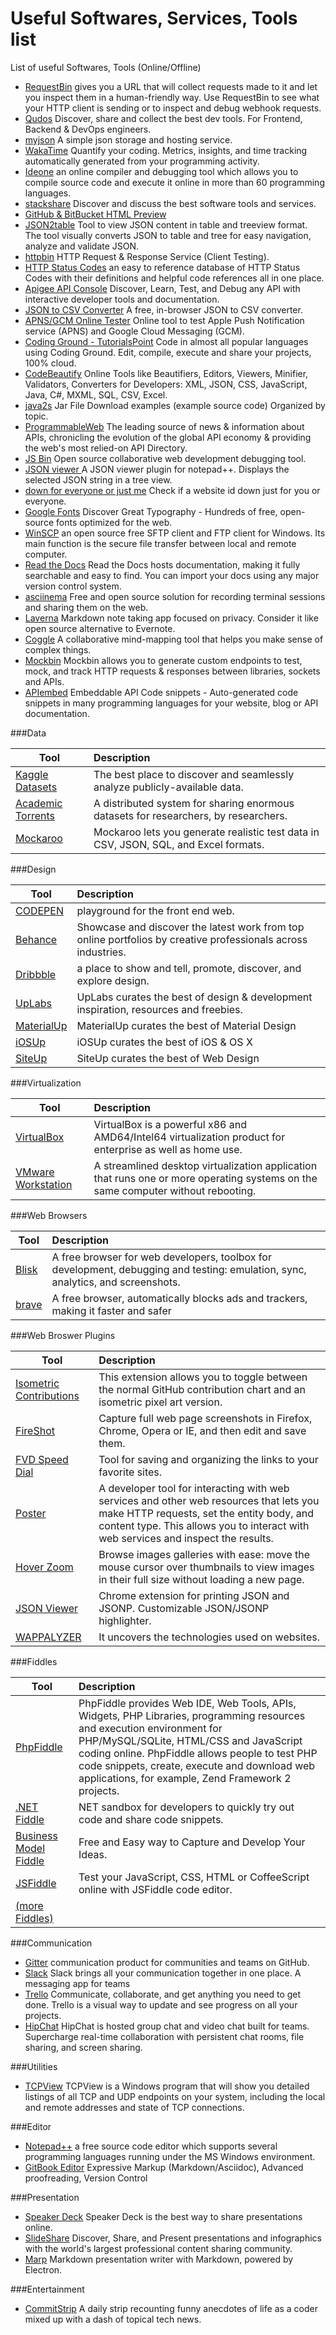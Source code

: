 # Useful Softwares, Services, Tools list
List of useful Softwares, Tools (Online/Offline)


- <a href="http://requestb.in/" target="_blank" >RequestBin</a> gives you a URL that will collect requests made to it and let you inspect them in a human-friendly way. Use RequestBin to see what your HTTP client is sending or to inspect and debug webhook requests.
- <a href="https://www.qudos.io/" target="_blank" >Qudos</a> Discover, share and collect the best dev tools. For Frontend, Backend & DevOps engineers.
- <a href="http://myjson.com/" target="_blank" >myjson</a> A simple json storage and hosting service.
- <a href="https://wakatime.com/" target="_blank" >WakaTime</a> Quantify your coding. Metrics, insights, and time tracking automatically generated from your programming activity.
- <a href="https://ideone.com/" target="_blank" >Ideone</a> an online compiler and debugging tool which allows you to compile source code and execute it online in more than 60 programming languages.
- <a href="http://stackshare.io/" target="_blank" >stackshare</a> Discover and discuss the best software tools and services.
- <a href="http://htmlpreview.github.io/" target="_blank" >GitHub & BitBucket HTML Preview</a> 
- <a href="http://json2table.com/" target="_blank" >JSON2table</a> Tool to view JSON content in table and treeview format. The tool visually converts JSON to table and tree for easy navigation, analyze and validate JSON.
- <a href="http://httpbin.org/" target="_blank" >httpbin</a> HTTP Request & Response Service (Client Testing).
- <a href="https://httpstatuses.com/" target="_blank" >HTTP Status Codes</a> an easy to reference database of HTTP Status Codes with their definitions and helpful code references all in one place. 
- <a href="https://apigee.com/providers" target="_blank" >Apigee API Console</a> Discover, Learn, Test, and Debug any API with interactive developer tools and documentation. 
- <a href="http://konklone.io/json/" target="_blank" >JSON to CSV Converter</a> A free, in-browser JSON to CSV converter.
- <a href="http://apns-gcm.bryantan.info/" target="_blank" >APNS/GCM Online Tester</a> Online tool to test Apple Push Notification service (APNS) and Google Cloud Messaging (GCM).
- <a href="http://www.tutorialspoint.com/codingground.htm" target="_blank" >Coding Ground - TutorialsPoint</a> Code in almost all popular languages using Coding Ground. Edit, compile, execute and share your projects, 100% cloud.
- <a href="http://codebeautify.org/" target="_blank" >CodeBeautify</a> Online Tools like Beautifiers, Editors, Viewers, Minifier, Validators, Converters for Developers: XML, JSON, CSS, JavaScript, Java, C#, MXML, SQL, CSV, Excel.
- <a href="http://www.java2s.com/Code/Jar/CatalogJar.htm" target="_blank" >java2s</a> Jar File Download examples (example source code) Organized by topic.
- <a href="http://www.programmableweb.com/" target="_blank" >ProgrammableWeb</a> The leading source of news & information about APIs, chronicling the evolution of the global API economy & providing the web's most relied-on API Directory.
- <a href="http://jsbin.com/" target="_blank" >JS Bin</a> Open source collaborative web development debugging tool.
- <a href="https://github.com/kapilratnani/JSON-Viewer" target="_blank" >JSON viewer </a> A JSON viewer plugin for notepad++. Displays the selected JSON string in a tree view.
- <a href="http://www.downforeveryoneorjustme.com/" target="_blank" >down for everyone or just me</a> Check if a website id down just for you or everyone.
- <a href="http://www.downforeveryoneorjustme.com/" target="_blank" >Google Fonts</a> Discover Great Typography - Hundreds of free, open-source fonts optimized for the web. 
- <a href="https://winscp.net/eng/index.php" target="_blank" >WinSCP</a> an open source free SFTP client and FTP client for Windows. Its main function is the secure file transfer between local and remote computer.
- <a href="https://readthedocs.org/" target="_blank" >Read the Docs</a> Read the Docs hosts documentation, making it fully searchable and easy to find. You can import your docs using any major version control system.
- <a href="https://asciinema.org/" target="_blank" >asciinema</a> Free and open source solution for recording terminal sessions and sharing them on the web.
- <a href="https://laverna.cc/index.html" target="_blank" >Laverna</a> Markdown note taking app focused on privacy. Consider it like open source alternative to Evernote.
- <a href="https://coggle.it/" target="_blank" >Coggle</a> A collaborative mind-mapping tool that helps you make sense of complex things.
- <a href="http://mockbin.com/" target="_blank" >Mockbin</a> Mockbin allows you to generate custom endpoints to test, mock, and track HTTP requests & responses between libraries, sockets and APIs.
- <a href="https://apiembed.com/" target="_blank" >APIembed</a> Embeddable API Code snippets - Auto-generated code snippets in many programming languages for your website, blog or API documentation. 

###Data

| Tool  	|      Description     	|
|----------	|:------	|
| <a href="https://www.kaggle.com/datasets" target="_blank" >Kaggle Datasets</a> 	| The best place to discover and seamlessly analyze publicly-available data. 	|
|<a href="http://academictorrents.com/" target="_blank" >Academic Torrents</a>|A distributed system for sharing enormous datasets for researchers, by researchers.|
|<a href="https://www.mockaroo.com/" target="_blank" >Mockaroo</a>|Mockaroo lets you generate realistic test data in CSV, JSON, SQL, and Excel formats.|

###Design

| Tool  	|      Description     	|
|----------	|:-------------	|
|<a href="http://codepen.io/" target="_blank" >CODEPEN</a>|playground for the front end web.|
|<a href="https://www.behance.net/" target="_blank" >Behance</a>|Showcase and discover the latest work from top online portfolios by creative professionals across industries.| 
|<a href="https://dribbble.com/" target="_blank" >Dribbble</a>|a place to show and tell, promote, discover, and explore design.| 
|<a href="http://www.uplabs.com/" target="_blank" >UpLabs</a>|UpLabs curates the best of design & development inspiration, resources and freebies. | 
|<a href="http://www.materialup.com/" target="_blank" >MaterialUp</a>|MaterialUp curates the best of Material Design| 
|<a href="http://www.ios.uplabs.com/" target="_blank" >iOSUp</a>|iOSUp curates the best of iOS & OS X|
|<a href="http://www.site.uplabs.com/" target="_blank" >SiteUp</a>|SiteUp curates the best of Web Design|

###Virtualization

| Tool  	|      Description     	|
|----------	|:------------	|
|<a href="https://www.virtualbox.org/" target="_blank" >VirtualBox </a>|VirtualBox is a powerful x86 and AMD64/Intel64 virtualization product for enterprise as well as home use.|
|<a href="http://www.vmware.com/in/products/player" target="_blank" >VMware Workstation</a>|A streamlined desktop virtualization application that runs one or more operating systems on the same computer without rebooting.|

###Web Browsers

| Tool  	|      Description     	|
|----------	|:------------	|
|<a href="https://blisk.io/" target="_blank" >Blisk</a>|A free browser for web developers, toolbox for development, debugging and testing: emulation, sync, analytics, and screenshots.|
|<a href="https://brave.com/" target="_blank" >brave</a>|A free browser, automatically blocks ads and trackers, making it faster and safer|
  

###Web Broswer Plugins


| Tool  	|      Description     	|
|----------	|:------------	|
|<a href="https://chrome.google.com/webstore/detail/isometric-contributions/mjoedlfflcchnleknnceiplgaeoegien" target="_blank" >Isometric Contributions</a>|This extension allows you to toggle between the normal GitHub contribution chart and an isometric pixel art version.|
|<a href="http://getfireshot.com/" target="_blank" >FireShot</a>|Capture full web page screenshots in Firefox, Chrome, Opera or IE, and then edit and save them.|
|<a href="http://fvdspeeddial.com/" target="_blank" >FVD Speed Dial</a>|Tool for saving and organizing the links to your favorite sites.|
|<a href="https://addons.mozilla.org/en-US/firefox/addon/poster/" target="_blank" >Poster</a>|A developer tool for interacting with web services and other web resources that lets you make HTTP requests, set the entity body, and content type. This allows you to interact with web services and inspect the results.|
|<a href="https://chrome.google.com/webstore/detail/hover-zoom/nonjdcjchghhkdoolnlbekcfllmednbl?hl=en" target="_blank" >Hover Zoom</a>|Browse images galleries with ease: move the mouse cursor over thumbnails to view images in their full size without loading a new page.|
|<a href="https://chrome.google.com/webstore/detail/json-viewer/gbmdgpbipfallnflgajpaliibnhdgobh" target="_blank" >JSON Viewer</a>|Chrome extension for printing JSON and JSONP. Customizable JSON/JSONP highlighter.|
|<a href="https://wappalyzer.com/download" target="_blank" >WAPPALYZER</a>|It uncovers the technologies used on websites.|
 

###Fiddles

| Tool  	|      Description     	|
|----------	|:------	|
|<a href="http://phpfiddle.org/" target="_blank" >PhpFiddle</a>|PhpFiddle provides Web IDE, Web Tools, APIs, Widgets, PHP Libraries, programming resources and execution environment for PHP/MySQL/SQLite, HTML/CSS and JavaScript coding online. PhpFiddle allows people to test PHP code snippets, create, execute and download web applications, for example, Zend Framework 2 projects.|
|<a href="https://dotnetfiddle.net/" target="_blank" >.NET Fiddle</a>|NET sandbox for developers to quickly try out code and share code snippets.|
|<a href="https://bmfiddle.com/" target="_blank" >Business Model Fiddle</a>|Free and Easy way to Capture and Develop Your Ideas.|
|<a href="https://jsfiddle.net/" target="_blank" >JSFiddle</a>|Test your JavaScript, CSS, HTML or CoffeeScript online with JSFiddle code editor.|
|<a href="https://github.com/AnanthaRajuC/Useful-Softwares-Tools-list/blob/master/Fiddles.md" target="_blank" >(more Fiddles)</a>|| 

###Communication

- <a href="https://gitter.im/" target="_blank" >Gitter</a> communication product for communities and teams on GitHub. 
- <a href="https://slack.com/" target="_blank" >Slack</a> Slack brings all your communication together in one place. A messaging app for teams
- <a href="https://trello.com/" target="_blank" >Trello</a> Communicate, collaborate, and get anything you need to get done. Trello is a visual way to update and see progress on all your projects.
- <a href="https://www.hipchat.com/" target="_blank" >HipChat</a> HipChat is hosted group chat and video chat built for teams. Supercharge real-time collaboration with persistent chat rooms, file sharing, and screen sharing.

###Utilities

- <a href="https://technet.microsoft.com/en-gb/sysinternals/bb897437" target="_blank" >TCPView</a> TCPView is a Windows program that will show you detailed listings of all TCP and UDP endpoints on your system, including the local and remote addresses and state of TCP connections.

###Editor

- <a href="https://notepad-plus-plus.org/" target="_blank" >Notepad++</a> a free source code editor which supports several programming languages running under the MS Windows environment.
- <a href="https://www.gitbook.com/editor" target="_blank" >GitBook Editor</a> Expressive Markup (Markdown/Asciidoc), Advanced proofreading, Version Control

###Presentation

- <a href="https://speakerdeck.com/" target="_blank" >Speaker Deck</a> Speaker Deck is the best way to share presentations online.
- <a href="http://www.slideshare.net/" target="_blank" >SlideShare</a> Discover, Share, and Present presentations and infographics with the world's largest professional content sharing community.
- <a href="https://yhatt.github.io/marp/" target="_blank" >Marp</a> Markdown presentation writer with Markdown, powered by Electron.

###Entertainment

- <a href="http://www.commitstrip.com/en/?" target="_blank" >CommitStrip</a> A daily strip recounting funny anecdotes of life as a coder mixed up with a dash of topical tech news.
